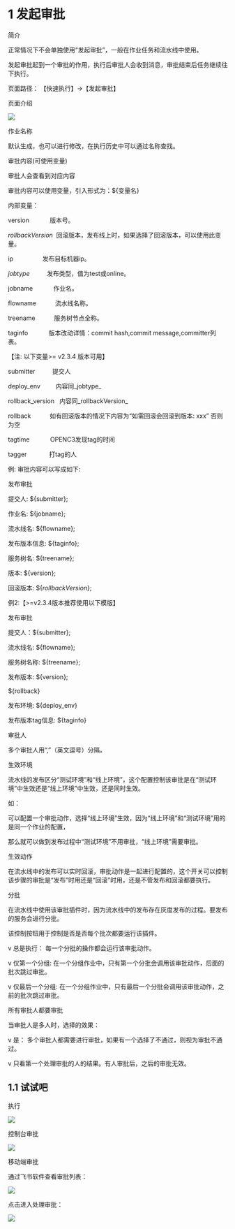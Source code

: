 # 1 发起审批

简介

正常情况下不会单独使用“发起审批”，一般在作业任务和流水线中使用。

发起审批起到一个审批的作用，执行后审批人会收到消息，审批结束后任务继续往下执行。

页面路径： 【快速执行】->【发起审批】

页面介绍

![](/attachments/20250706235922_wps115.jpg)

作业名称

默认生成，也可以进行修改，在执行历史中可以通过名称查找。

审批内容(可使用变量)

审批人会查看到对应内容

审批内容可以使用变量，引入形式为：${变量名}

内部变量：

version            版本号。

_rollbackVersion_  回滚版本，发布线上时，如果选择了回滚版本，可以使用此变量。

ip                 发布目标机器ip。

_jobtype_          发布类型，值为test或online。

jobname            作业名。

flowname           流水线名称。

treename           服务树节点全称。

taginfo            版本改动详情：commit hash,commit message,committer列表。

【注: 以下变量>= v2.3.4 版本可用】

submitter          提交人

deploy_env         内容同_jobtype_

rollback_version   内容同_rollbackVersion_

rollback           如有回滚版本的情况下内容为“如需回滚会回滚到版本: xxx” 否则为空

tagtime            OPENC3发现tag的时间

tagger             打tag的人

例: 审批内容可以写成如下:

发布审批

提交人: ${submitter};

作业名: ${jobname};

流水线名: ${flowname};

发布版本信息: ${taginfo};

服务树名: ${treename};

版本: ${version};

回滚版本: ${_rollbackVersion_};

例2:【>=v2.3.4版本推荐使用以下模版】

发布审批

提交人：${submitter};

流水线名: ${flowname};

服务树名称: ${treename};

发布版本: ${version};

${rollback}

发布环境: ${deploy_env}

发布版本tag信息: ${taginfo}

审批人

多个审批人用“,”（英文逗号）分隔。

生效环境

流水线的发布区分“测试环境”和“线上环境”，这个配置控制该审批是在“测试环境”中生效还是“线上环境”中生效，还是同时生效。

如：

可以配置一个审批动作，选择“线上环境”生效，因为“线上环境”和“测试环境”用的是同一个作业的配置，

那么就可以做到发布过程中“测试环境”不用审批，“线上环境”需要审批。

生效动作

在流水线中的发布可以实时回滚，审批动作是一起进行配置的，这个开关可以控制该步骤的审批是“发布”时用还是“回滚”时用，还是不管发布和回滚都要执行。

分批

在流水线中使用该审批插件时，因为流水线中的发布存在灰度发布的过程。要发布的服务会进行分批。

该控制按钮用于控制是否是否每个批次都要运行该插件。

v 总是执行： 每一个分批的操作都会运行该审批动作。

v 仅第一个分组: 在一个分组作业中，只有第一个分批会调用该审批动作，后面的批次跳过审批。

v 仅最后一个分组: 在一个分组作业中，只有最后一个分批会调用该审批动作，之前的批次跳过审批。

所有审批人都要审批

当审批人是多人时，选择的效果：

v 是： 多个审批人都需要进行审批，如果有一个选择了不通过，则视为审批不通过。

v 只看第一个处理审批的人的结果。有人审批后，之后的审批无效。

## 1.1 试试吧

执行

![](/attachments/20250706235922_wps116.jpg)

控制台审批

![](/attachments/20250706235922_wps117.jpg)

移动端审批

通过飞书软件查看审批列表：

![](/attachments/20250706235922_wps118.png)

点击进入处理审批：

![](/attachments/20250706235922_wps119.png)